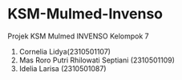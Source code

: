# KSM-Mulmed-Invenso
Projek KSM Mulmed INVENSO Kelompok 7
1. Cornelia Lidya(2310501107)  
2. Mas Roro Putri Rhilowati Septiani (2310501109)
3. Idelia Larisa (2310501087)

